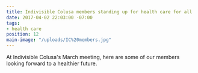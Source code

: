 ```yaml
---
title: Indivisible Colusa members standing up for health care for all
date: 2017-04-02 22:03:00 -07:00
tags:
- health care
position: 12
main-image: "/uploads/IC%20members.jpg"
---
```


At Indivisible Colusa's March meeting, here are some of our  members looking forward to a healthier future. 